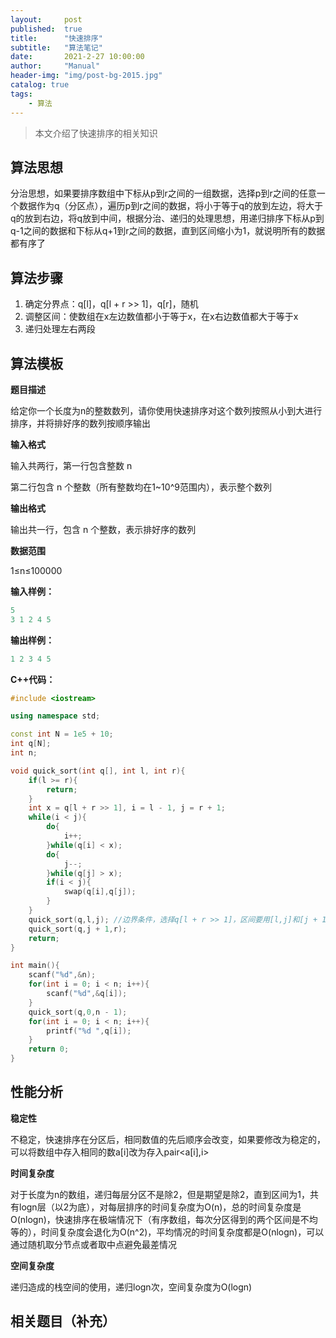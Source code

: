 ```yaml
---
layout:     post
published:  true
title:      "快速排序"
subtitle:   "算法笔记"
date:       2021-2-27 10:00:00
author:     "Manual"
header-img: "img/post-bg-2015.jpg"
catalog: true
tags:
    - 算法
---
```


> 本文介绍了快速排序的相关知识

## 算法思想

分治思想，如果要排序数组中下标从p到r之间的一组数据，选择p到r之间的任意一个数据作为q（分区点），遍历p到r之间的数据，将小于等于q的放到左边，将大于q的放到右边，将q放到中间，根据分治、递归的处理思想，用递归排序下标从p到q-1之间的数据和下标从q+1到r之间的数据，直到区间缩小为1，就说明所有的数据都有序了

## 算法步骤

1. 确定分界点：q[l]，q[l + r >> 1]，q[r]，随机
2. 调整区间：使数组在x左边数值都小于等于x，在x右边数值都大于等于x
3. 递归处理左右两段

## 算法模板

**题目描述**

给定你一个长度为n的整数数列，请你使用快速排序对这个数列按照从小到大进行排序，并将排好序的数列按顺序输出

**输入格式**

输入共两行，第一行包含整数 n

第二行包含 n 个整数（所有整数均在1~10^9范围内），表示整个数列

**输出格式**

输出共一行，包含 n 个整数，表示排好序的数列

**数据范围**

1≤n≤100000

**输入样例：**

```c++
5
3 1 2 4 5
```

**输出样例：**

```c++
1 2 3 4 5
```

**C++代码：**

```c++
#include <iostream>

using namespace std;

const int N = 1e5 + 10;
int q[N];
int n;

void quick_sort(int q[], int l, int r){
    if(l >= r){
        return;
    }
    int x = q[l + r >> 1], i = l - 1, j = r + 1;
    while(i < j){
        do{
            i++;
        }while(q[i] < x);
        do{
            j--;
        }while(q[j] > x);
        if(i < j){
            swap(q[i],q[j]);
        }
    }
    quick_sort(q,l,j); //边界条件，选择q[l + r >> 1]，区间要用[l,j]和[j + 1,r]
    quick_sort(q,j + 1,r);
    return;
}

int main(){
    scanf("%d",&n);
    for(int i = 0; i < n; i++){
        scanf("%d",&q[i]);
    }
    quick_sort(q,0,n - 1);
    for(int i = 0; i < n; i++){
        printf("%d ",q[i]);
    }
    return 0;
}
```

## 性能分析

**稳定性**

不稳定，快速排序在分区后，相同数值的先后顺序会改变，如果要修改为稳定的，可以将数组中存入相同的数a[i]改为存入pair<a[i],i>

**时间复杂度**

对于长度为n的数组，递归每层分区不是除2，但是期望是除2，直到区间为1，共有logn层（以2为底），对每层排序的时间复杂度为O(n)，总的时间复杂度是O(nlogn)，快速排序在极端情况下（有序数组，每次分区得到的两个区间是不均等的），时间复杂度会退化为O(n^2)，平均情况的时间复杂度都是O(nlogn)，可以通过随机取分节点或者取中点避免最差情况

**空间复杂度**

递归造成的栈空间的使用，递归logn次，空间复杂度为O(logn)

## 相关题目（补充）

